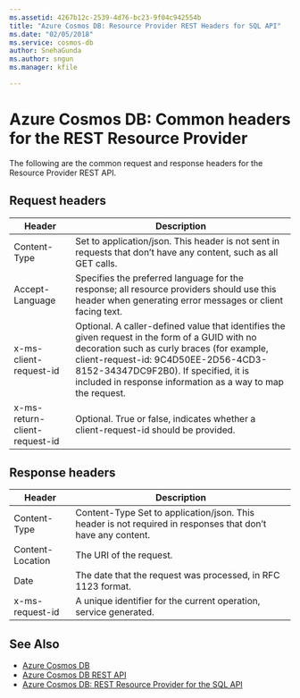 ```yaml
---
ms.assetid: 4267b12c-2539-4d76-bc23-9f04c942554b
title: "Azure Cosmos DB: Resource Provider REST Headers for SQL API"
ms.date: "02/05/2018"
ms.service: cosmos-db
author: SnehaGunda
ms.author: sngun
ms.manager: kfile

---
```


# Azure Cosmos DB: Common headers for the REST Resource Provider

The following are the common request and response headers for the Resource Provider REST API.

## Request headers

|Header|Description|
|---|---|
|Content-Type|Set to application/json. This header is not sent in requests that don’t have any content, such as all GET calls.|
|Accept-Language|Specifies the preferred language for the response; all resource providers should use this header when generating error messages or client facing text.|
|x-ms-client-request-id|Optional. A caller-defined value that identifies the given request in the form of a GUID with no decoration such as curly braces (for example, client-request-id: 9C4D50EE-2D56-4CD3-8152-34347DC9F2B0). If specified, it is included in response information as a way to map the request. |
|x-ms-return-client-request-id|Optional. True or false, indicates whether a client-request-id should be provided.|
 
## Response headers

|Header|Description|
|---|---|
|Content-Type|Content-Type	Set to application/json. This header is not required in responses that don’t have any content.|
|Content-Location|The URI of the request.|
|Date|The date that the request was processed, in RFC 1123 format.|
|x-ms-request-id|A unique identifier for the current operation, service generated.|

## See Also

- [Azure Cosmos DB](https://azure.microsoft.com/services/cosmos-db/)
- [Azure Cosmos DB REST API](/rest/api/cosmos-db)
- [Azure Cosmos DB: REST Resource Provider for the SQL API](/rest/api/cosmos-db-resource-provider)
